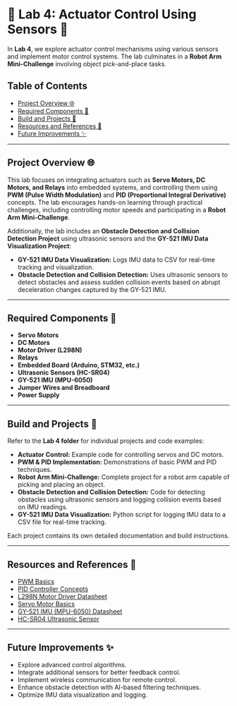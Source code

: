 # 🌟 Lab 4: Actuator Control Using Sensors 🚀

In **Lab 4**, we explore actuator control mechanisms using various sensors and implement motor control systems. The lab culminates in a **Robot Arm Mini-Challenge** involving object pick-and-place tasks.

## Table of Contents

- [Project Overview 🌐](#project-overview)
- [Required Components 🔧](#required-components)
- [Build and Projects 🔨](#build-and-projects)
- [Resources and References 📖](#resources-and-references)
- [Future Improvements ✨](#future-improvements)

---

## Project Overview 🌐

This lab focuses on integrating actuators such as **Servo Motors, DC Motors, and Relays** into embedded systems, and controlling them using **PWM (Pulse Width Modulation)** and **PID (Proportional Integral Derivative)** concepts. The lab encourages hands-on learning through practical challenges, including controlling motor speeds and participating in a **Robot Arm Mini-Challenge**.

Additionally, the lab includes an **Obstacle Detection and Collision Detection Project** using ultrasonic sensors and the **GY-521 IMU Data Visualization Project**:

- **GY-521 IMU Data Visualization:** Logs IMU data to CSV for real-time tracking and visualization.
- **Obstacle Detection and Collision Detection:** Uses ultrasonic sensors to detect obstacles and assess sudden collision events based on abrupt deceleration changes captured by the GY-521 IMU.

---

## Required Components 🔧

- **Servo Motors**  
- **DC Motors**  
- **Motor Driver (L298N)**  
- **Relays**
- **Embedded Board (Arduino, STM32, etc.)**
- **Ultrasonic Sensors (HC-SR04)**
- **GY-521 IMU (MPU-6050)**
- **Jumper Wires and Breadboard**
- **Power Supply**

---

## Build and Projects 🔨

Refer to the **Lab 4 folder** for individual projects and code examples:

- **Actuator Control:** Example code for controlling servos and DC motors.
- **PWM & PID Implementation:** Demonstrations of basic PWM and PID techniques.
- **Robot Arm Mini-Challenge:** Complete project for a robot arm capable of picking and placing an object.
- **Obstacle Detection and Collision Detection:** Code for detecting obstacles using ultrasonic sensors and logging collision events based on IMU readings.
- **GY-521 IMU Data Visualization:** Python script for logging IMU data to a CSV file for real-time tracking.

Each project contains its own detailed documentation and build instructions.

---

## Resources and References 📖

- [PWM Basics](https://en.wikipedia.org/wiki/Pulse-width_modulation)
- [PID Controller Concepts](https://en.wikipedia.org/wiki/PID_controller)
- [L298N Motor Driver Datasheet](https://www.st.com/en/motor-drivers/l298.html)
- [Servo Motor Basics](https://learn.sparkfun.com/tutorials/hobby-servo-tutorial/all)
- [GY-521 IMU (MPU-6050) Datasheet](https://www.invensense.com/products/motion-tracking/6-axis/mpu-6050/)
- [HC-SR04 Ultrasonic Sensor](https://components101.com/sensors/hc-sr04-ultrasonic-sensor)

---

## Future Improvements ✨

- Explore advanced control algorithms.
- Integrate additional sensors for better feedback control.
- Implement wireless communication for remote control.
- Enhance obstacle detection with AI-based filtering techniques.
- Optimize IMU data visualization and logging.



